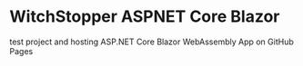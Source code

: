 # WitchStopper ASPNET Core Blazor
test project and hosting ASP.NET Core Blazor WebAssembly App on GitHub Pages
